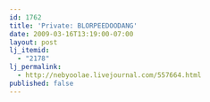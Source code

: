 ```yaml
---
id: 1762
title: 'Private: BLORPEEDOODANG'
date: 2009-03-16T13:19:00-07:00
layout: post
lj_itemid:
  - "2178"
lj_permalink:
  - http://nebyoolae.livejournal.com/557664.html
published: false
---
```

<lj-poll-1366590>

<!--more-->
